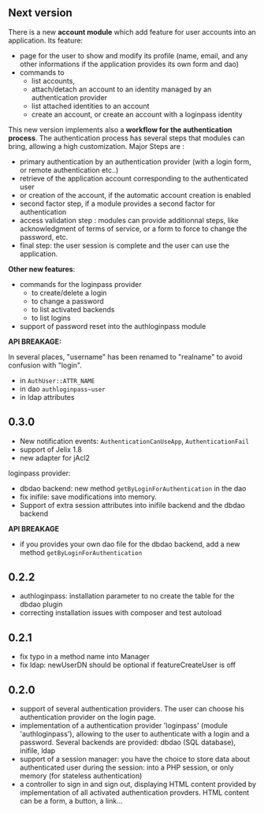 

Next version
------------

There is a new **account module** which add feature for user accounts into an application.
Its feature:
- page for the user to show and modify its profile (name, email, and any other informations
  if the application provides its own form and dao)
- commands to 
  - list accounts, 
  - attach/detach an account to an identity managed by an authentication provider
  - list attached identities to an account
  - create an account, or create an account with a loginpass identity
 

This new version implements also a **workflow for the authentication process**. 
The authentication process has several steps that modules can bring, allowing a high customization.
Major Steps are :
- primary authentication by an authentication provider (with a login form, or remote authentication etc..)
- retrieve of the application account corresponding to the authenticated user
- or creation of the account, if the automatic account creation is enabled
- second factor step, if a module provides a second factor for authentication
- access validation step : modules can provide additionnal steps, like   
  acknowledgment of terms of service, or a form to force to change the password, etc.
- final step: the user session is complete and the user can use the application.
 

**Other new features**:

- commands for the loginpass provider
  - to create/delete a login
  - to change a password
  - to list activated backends
  - to list logins
- support of password reset into the authloginpass module


**API BREAKAGE:**

In several places, "username" has been renamed to "realname" to avoid confusion with "login".
- in `AuthUser::ATTR_NAME`
- in dao `authloginpass~user`
- in ldap attributes


0.3.0
-----

- New notification events: `AuthenticationCanUseApp`, `AuthenticationFail`
- support of Jelix 1.8
- new adapter for jAcl2

loginpass provider:

- dbdao backend: new method `getByLoginForAuthentication` in the dao
- fix inifile: save modifications into memory.
- Support of extra session attributes into inifile backend and the dbdao backend

**API BREAKAGE**

- if you provides your own dao file for the dbdao backend, add a new method `getByLoginForAuthentication`


0.2.2
-----

- authloginpass: installation parameter to no create the table for the dbdao plugin
- correcting installation issues with composer and test autoload

0.2.1
-----

- fix typo in a method name into Manager
- fix ldap: newUserDN should be optional if featureCreateUser is off

0.2.0
------

- support of several authentication providers. The user can choose his authentication provider on the login page.
- implementation of a authentication provider 'loginpass' (module 'authloginpass'), allowing to the user to
  authenticate with a login and a password. Several backends are provided: dbdao (SQL database), inifile, ldap
- support of a session manager: you have the choice to store data about authenticated user during the session: into a PHP session, or only memory (for stateless authentication)
- a controller to sign in and sign out, displaying HTML content provided by implementation of all activated authentication provders. HTML content can be a form, a button, a link...
